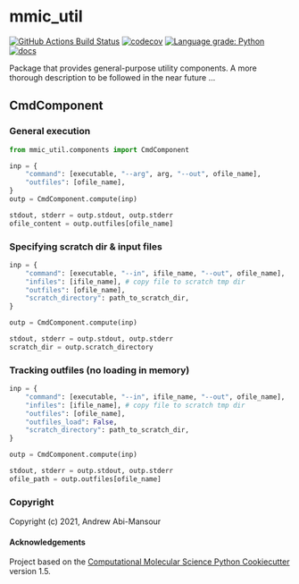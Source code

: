 mmic_util
==============================
[//]: # (Badges)
[![GitHub Actions Build Status](https://github.com/MolSSI/mmic_cmd/workflows/CI/badge.svg)](https://github.com/MolSSI/mmic_cmd/actions?query=workflow%3ACI)
[![codecov](https://codecov.io/gh/MolSSI/mmic_cmd/branch/main/graph/badge.svg)](https://codecov.io/gh/MolSSI/mmic_cmd/branch/main)
[![Language grade: Python](https://img.shields.io/lgtm/grade/python/g/MolSSI/mmic_cmd.svg?logo=lgtm&logoWidth=18)](https://lgtm.com/projects/g/MolSSI/mmic_cmd/context:python)
[![docs](https://github.com/MolSSI/mmic_cmd/actions/workflows/doc.yaml/badge.svg)](https://molssi.github.io/mmic_cmd)

Package that provides general-purpose utility components.
A more thorough description to be followed in the near future ...

## CmdComponent
### General execution
```python
from mmic_util.components import CmdComponent

inp = {
    "command": [executable, "--arg", arg, "--out", ofile_name],
    "outfiles": [ofile_name],
}
outp = CmdComponent.compute(inp)

stdout, stderr = outp.stdout, outp.stderr
ofile_content = outp.outfiles[ofile_name]
```

### Specifying scratch dir & input files
```python
inp = {
    "command": [executable, "--in", ifile_name, "--out", ofile_name],
    "infiles": [ifile_name], # copy file to scratch tmp dir
    "outfiles": [ofile_name],
    "scratch_directory": path_to_scratch_dir,
}

outp = CmdComponent.compute(inp)

stdout, stderr = outp.stdout, outp.stderr
scratch_dir = outp.scratch_directory
```

### Tracking outfiles (no loading in memory)
```python
inp = {
    "command": [executable, "--in", ifile_name, "--out", ofile_name],
    "infiles": [ifile_name], # copy file to scratch tmp dir
    "outfiles": [ofile_name],
    "outfiles_load": False,
    "scratch_directory": path_to_scratch_dir,
}

outp = CmdComponent.compute(inp)

stdout, stderr = outp.stdout, outp.stderr
ofile_path = outp.outfiles[ofile_name]
```


### Copyright

Copyright (c) 2021, Andrew Abi-Mansour


#### Acknowledgements
 
Project based on the 
[Computational Molecular Science Python Cookiecutter](https://github.com/molssi/cookiecutter-cms) version 1.5.

